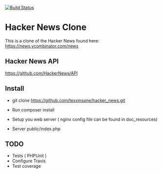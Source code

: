 [![Build Status](https://api.travis-ci.org/texxinsane/hacker_news.svg?branch=master)](https://api.travis-ci.org/texxinsane/hacker_news)

Hacker News Clone
=================

This is a clone of the Hacker News found here: https://news.ycombinator.com/news

Hacker News API
---------------
https://github.com/HackerNews/API

Install
-------
* git clone https://github.com/texxinsane/hacker_news.git

* Run composer install

* Setup you web server ( nginx config file can be found in doc_resources)

* Server public/index.php

TODO
----
* Tests ( PHPUnit )
* Configure Travis
* Test coverage 




